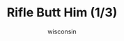---
media: "images/rounds/round_4_2/riflebutt_1.png"
media_type: image
title: Rifle Butt Him (1/3)
author: [wisconsin]
desc: Soviet Commander Yuri Petrikov and Marine Kwon Myong-hwa deal with an intruder.
---